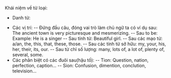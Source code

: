 
Khái niệm về từ loại:

+ Danh từ:
- Các vị trí: -- Đứng đầu câu, đóng vai trò làm chủ ngữ ta có ví dụ sau: The ancient town is very picturesque and mesmerizing.
			  -- Sau to be: Example: He is a singer
			  -- Sau tính từ: Beautiful girl.
			  -- Sau các mạo từ: a/an, the, this, that, these, those.
			  -- Sau các tính từ sở hữu: my, your, his, her, their, its, our.
			  -- Sau từ chỉ số lượng: many, lots of, a lot of, plenty of, several, some.
- Các phân biệt có các đuôi sau(hậu tố):
			  -- Tion: Question, nation, perfection, caption...
			  -- Sion: Confusion, dimention, conclution, television...
			  